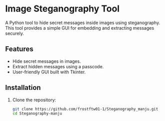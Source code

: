 # Image Steganography Tool

A Python tool to hide secret messages inside images using steganography. This tool provides a simple GUI for embedding and extracting messages securely.

## Features
- Hide secret messages in images.
- Extract hidden messages using a passcode.
- User-friendly GUI built with Tkinter.

## Installation
1. Clone the repository:
   ```bash
   git clone https://github.com/frostftw01-1/Steganography_manju.git
   cd Steganography-manju
   
